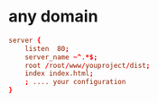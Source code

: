 # any domain

```conf
server {
    listen	80;
    server_name ~^.*$;
    root /root/www/youproject/dist;
    index index.html;
    ; .... your configuration
}
```
